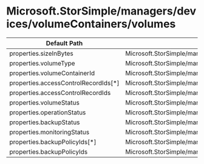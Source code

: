 # Microsoft.StorSimple/managers/devices/volumeContainers/volumes

| Default Path | Alias |
|---|---|
| properties.sizeInBytes | Microsoft.StorSimple/managers/devices/volumeContainers/volumes/sizeInBytes |
| properties.volumeType | Microsoft.StorSimple/managers/devices/volumeContainers/volumes/volumeType |
| properties.volumeContainerId | Microsoft.StorSimple/managers/devices/volumeContainers/volumes/volumeContainerId |
| properties.accessControlRecordIds[*] | Microsoft.StorSimple/managers/devices/volumeContainers/volumes/accessControlRecordIds[*] |
| properties.accessControlRecordIds | Microsoft.StorSimple/managers/devices/volumeContainers/volumes/accessControlRecordIds |
| properties.volumeStatus | Microsoft.StorSimple/managers/devices/volumeContainers/volumes/volumeStatus |
| properties.operationStatus | Microsoft.StorSimple/managers/devices/volumeContainers/volumes/operationStatus |
| properties.backupStatus | Microsoft.StorSimple/managers/devices/volumeContainers/volumes/backupStatus |
| properties.monitoringStatus | Microsoft.StorSimple/managers/devices/volumeContainers/volumes/monitoringStatus |
| properties.backupPolicyIds[*] | Microsoft.StorSimple/managers/devices/volumeContainers/volumes/backupPolicyIds[*] |
| properties.backupPolicyIds | Microsoft.StorSimple/managers/devices/volumeContainers/volumes/backupPolicyIds |

